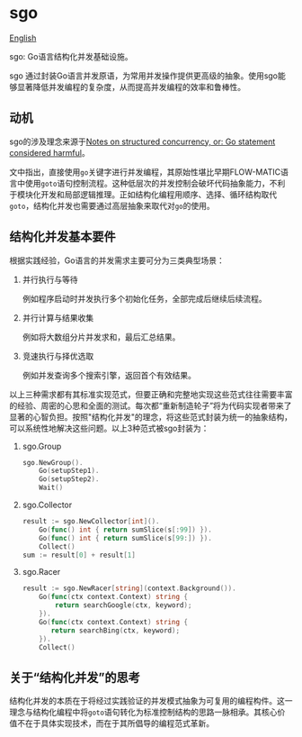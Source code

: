 # sgo

[English](README.md)

sgo: Go语言结构化并发基础设施。

sgo 通过封装Go语言并发原语，为常用并发操作提供更高级的抽象。使用sgo能够显著降低并发编程的复杂度，从而提高并发编程的效率和鲁棒性。

## 动机

sgo的涉及理念来源于[Notes on structured concurrency, or: Go statement considered harmful](https://vorpus.org/blog/notes-on-structured-concurrency-or-go-statement-considered-harmful/)。

文中指出，直接使用`go`关键字进行并发编程，其原始性堪比早期FLOW-MATIC语言中使用`goto`语句控制流程。这种低层次的并发控制会破坏代码抽象能力，不利于模块化开发和局部逻辑推理。正如结构化编程用顺序、选择、循环结构取代`goto`，结构化并发也需要通过高层抽象来取代对`go`的使用。

## 结构化并发基本要件

根据实践经验，Go语言的并发需求主要可分为三类典型场景：

1. 并行执行与等待

    例如程序启动时并发执行多个初始化任务，全部完成后继续后续流程。

2. 并行计算与结果收集

    例如将大数组分片并发求和，最后汇总结果。

3. 竞速执行与择优选取

    例如并发查询多个搜索引擎，返回首个有效结果。

以上三种需求都有其标准实现范式，但要正确和完整地实现这些范式往往需要丰富的经验、周密的心思和全面的测试。每次都“重新制造轮子”将为代码实现者带来了显著的心智负担。按照"结构化并发"的理念，将这些范式封装为统一的抽象结构，可以系统性地解决这些问题。以上3种范式被sgo封装为：

1. sgo.Group

    ```go
    sgo.NewGroup().
        Go(setupStep1).
        Go(setupStep2).
        Wait()
    ```

2. sgo.Collector

    ```go
    result := sgo.NewCollector[int]().
        Go(func() int { return sumSlice(s[:99]) }).
        Go(func() int { return sumSlice(s[99:]) }).
        Collect()
    sum := result[0] + result[1]
    ```

3. sgo.Racer

    ```go
    result := sgo.NewRacer[string](context.Background()).
        Go(func(ctx context.Context) string {
            return searchGoogle(ctx, keyword);
        }).
        Go(func(ctx context.Context) string {
           return searchBing(ctx, keyword);
        }).
        Collect()
    ```

## 关于“结构化并发”的思考

结构化并发的本质在于将经过实践验证的并发模式抽象为可复用的编程构件。这一理念与结构化编程中将`goto`语句转化为标准控制结构的思路一脉相承。其核心价值不在于具体实现技术，而在于其所倡导的编程范式革新。
